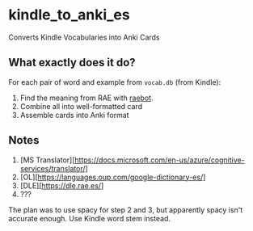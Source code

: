 # kindle_to_anki_es

Converts Kindle Vocabularies into Anki Cards

## What exactly does it do?

For each pair of word and example from `vocab.db` (from Kindle):

1. Find the meaning from RAE with [raebot](https://github.com/weiwei/raebot).
2. Combine all into well-formatted card
3. Assemble cards into Anki format

## Notes

1. [MS Translator][https://docs.microsoft.com/en-us/azure/cognitive-services/translator/]
2. [OL][https://languages.oup.com/google-dictionary-es/]
3. [DLE][https://dle.rae.es/]
4. ???

The plan was to use spacy for step 2 and 3, but apparently spacy isn't accurate enough. Use Kindle word stem instead.
